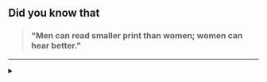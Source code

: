 ## Did you know that

<h3>
  <blockquote>
<!--START_SECTION:debris-->                                                                                                                                                                                                                                            
"Men can read smaller print than women; women can hear better."
<!--END_SECTION:debris-->
  </blockquote>
</h3>

-----

<details>
  <summary></summary>

<img src="https://github-readme-stats.vercel.app/api?show_icons=true&hide=issues&username=ekickx"> <img src="https://github-readme-stats.vercel.app/api/top-langs/?layout=compact&username=ekickx">

</details>
